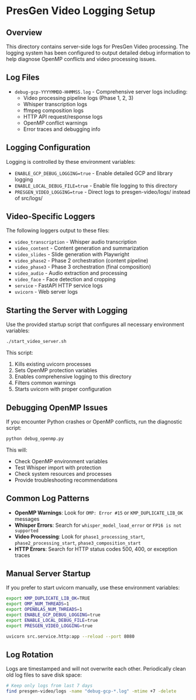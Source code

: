 # PresGen Video Logging Setup

## Overview
This directory contains server-side logs for PresGen Video processing. The logging system has been configured to output detailed debug information to help diagnose OpenMP conflicts and video processing issues.

## Log Files
- `debug-gcp-YYYYMMDD-HHMMSS.log` - Comprehensive server logs including:
  - Video processing pipeline logs (Phase 1, 2, 3)
  - Whisper transcription logs
  - ffmpeg composition logs
  - HTTP API request/response logs
  - OpenMP conflict warnings
  - Error traces and debugging info

## Logging Configuration
Logging is controlled by these environment variables:
- `ENABLE_GCP_DEBUG_LOGGING=true` - Enable detailed GCP and library logging
- `ENABLE_LOCAL_DEBUG_FILE=true` - Enable file logging to this directory
- `PRESGEN_VIDEO_LOGGING=true` - Direct logs to presgen-video/logs/ instead of src/logs/

## Video-Specific Loggers
The following loggers output to these files:
- `video_transcription` - Whisper audio transcription
- `video_content` - Content generation and summarization  
- `video_slides` - Slide generation with Playwright
- `video_phase2` - Phase 2 orchestration (content pipeline)
- `video_phase3` - Phase 3 orchestration (final composition)
- `video_audio` - Audio extraction and processing
- `video_face` - Face detection and cropping
- `service` - FastAPI HTTP service logs
- `uvicorn` - Web server logs

## Starting the Server with Logging
Use the provided startup script that configures all necessary environment variables:

```bash
./start_video_server.sh
```

This script:
1. Kills existing uvicorn processes
2. Sets OpenMP protection variables
3. Enables comprehensive logging to this directory
4. Filters common warnings
5. Starts uvicorn with proper configuration

## Debugging OpenMP Issues
If you encounter Python crashes or OpenMP conflicts, run the diagnostic script:

```bash
python debug_openmp.py
```

This will:
- Check OpenMP environment variables
- Test Whisper import with protection
- Check system resources and processes
- Provide troubleshooting recommendations

## Common Log Patterns
- **OpenMP Warnings**: Look for `OMP: Error #15` or `KMP_DUPLICATE_LIB_OK` messages
- **Whisper Errors**: Search for `whisper_model_load_error` or `FP16 is not supported`
- **Video Processing**: Look for `phase1_processing_start`, `phase2_processing_start`, `phase3_composition_start`
- **HTTP Errors**: Search for HTTP status codes 500, 400, or exception traces

## Manual Server Startup
If you prefer to start uvicorn manually, use these environment variables:

```bash
export KMP_DUPLICATE_LIB_OK=TRUE
export OMP_NUM_THREADS=1
export OPENBLAS_NUM_THREADS=1
export ENABLE_GCP_DEBUG_LOGGING=true
export ENABLE_LOCAL_DEBUG_FILE=true
export PRESGEN_VIDEO_LOGGING=true

uvicorn src.service.http:app --reload --port 8080
```

## Log Rotation
Logs are timestamped and will not overwrite each other. Periodically clean old log files to save disk space:

```bash
# Keep only logs from last 7 days
find presgen-video/logs -name "debug-gcp-*.log" -mtime +7 -delete
```
